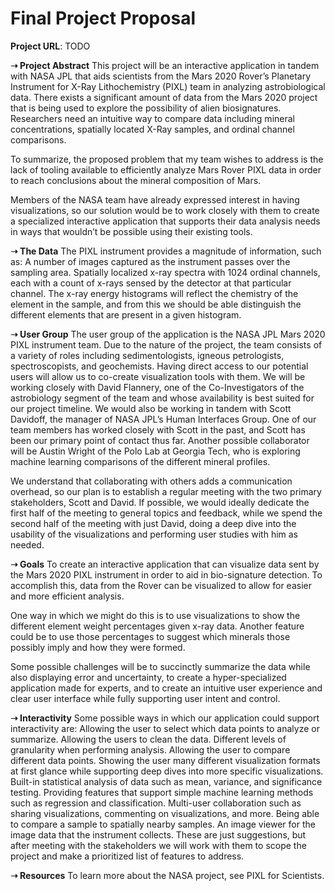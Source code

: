 # Final Project Proposal

**Project URL**: TODO

**➝ Project Abstract**
This project will be an interactive application in tandem with NASA JPL that aids scientists from the Mars 2020 Rover’s Planetary Instrument for X-Ray Lithochemistry (PIXL) team in analyzing astrobiological data. There exists a significant amount of data from the Mars 2020 project that is being used to explore the possibility of alien biosignatures. Researchers need an intuitive way to compare data including mineral concentrations, spatially located X-Ray samples, and ordinal channel comparisons.

To summarize, the proposed problem that my team wishes to address is the lack of tooling available to efficiently analyze Mars Rover PIXL data in order to reach conclusions about the mineral composition of Mars. 

Members of the NASA team have already expressed interest in having visualizations, so our solution would be to work closely with them to create a specialized interactive application that supports their data analysis needs in ways that wouldn’t be possible using their existing tools.

**➝ The Data**
The PIXL instrument provides a magnitude of information, such as: 
A number of images captured as the instrument passes over the sampling area.
Spatially localized x-ray spectra with 1024 ordinal channels, each with a count of x-rays sensed by the detector at that particular channel.
The x-ray energy histograms will reflect the chemistry of the element in the sample, and from this we should be able distinguish the different elements that are present in a given histogram.

**➝ User Group**
The user group of the application is the NASA JPL Mars 2020 PIXL instrument team. Due to the nature of the project, the team consists of a variety of roles including sedimentologists, igneous petrologists, spectroscopists, and geochemists. Having direct access to our potential users will allow us to co-create visualization tools with them. We will be working closely with David Flannery, one of the Co-Investigators of the astrobiology segment of the team and whose availability is best suited for our project timeline. We would also be working in tandem with Scott Davidoff, the manager of NASA JPL’s Human Interfaces Group. One of our team members has worked closely with Scott in the past, and Scott has been our primary point of contact thus far. Another possible collaborator will be Austin Wright of the Polo Lab at Georgia Tech, who is exploring machine learning comparisons of the different mineral profiles.

We understand that collaborating with others adds a communication overhead, so our plan is to establish a regular meeting with the two primary stakeholders, Scott and David. If possible, we would ideally dedicate the first half of the meeting to general topics and feedback, while we spend the second half of the meeting with just David, doing a deep dive into the usability of the visualizations and performing user studies with him as needed.

**➝ Goals**
To create an interactive application that can visualize data sent by the Mars 2020 PIXL instrument in order to aid in bio-signature detection. To accomplish this, data from the Rover can be visualized to allow for easier and more efficient analysis. 

One way in which we might do this is to use visualizations to show the different element weight percentages given x-ray data. Another feature could be to use those percentages to suggest which minerals those possibly imply and how they were formed. 

Some possible challenges will be to succinctly summarize the data while also displaying error and uncertainty, to create a hyper-specialized application made for experts, and to create an intuitive user experience and clear user interface while fully supporting user intent and control.

**➝ Interactivity**
Some possible ways in which our application could support interactivity are:
Allowing the user to select which data points to analyze or summarize.
Allowing the users to clean the data.
Different levels of granularity when performing analysis.
Allowing the user to compare different data points.
Showing the user many different visualization formats at first glance while supporting deep dives into more specific visualizations.
Built-in statistical analysis of data such as mean, variance, and significance testing.
Providing features that support simple machine learning methods such as regression and classification.
Multi-user collaboration such as sharing visualizations, commenting on visualizations, and more.
Being able to compare a sample to spatially nearby samples.
An image viewer for the image data that the instrument collects.
These are just suggestions, but after meeting with the stakeholders we will work with them to scope the project and make a prioritized list of features to address.

**➝ Resources**
To learn more about the NASA project, see PIXL for Scientists.
